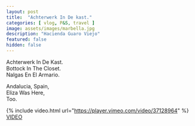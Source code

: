 ```yaml
---
layout: post
title:  "Achterwerk In De kast."
categories: [ vlog, P&S, travel ]
image: assets/images/marbella.jpg
description: "Hacienda Guaro Viejo"
featured: false
hidden: false
---
```

Achterwerk In De Kast.  
Bottock In The Closet.  
Nalgas En El Armario.  

Andalucia, Spain,  
Eliza Was Here,  
Too.  

{% include video.html url="https://player.vimeo.com/video/37128964" %}
[VIDEO](https://vimeo.com/37128964)
